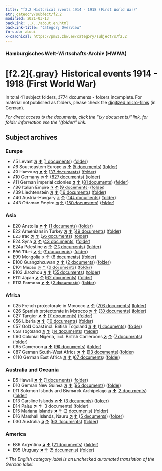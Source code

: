 ```yaml
---
title: "f2.2 Historical events 1914 - 1918 (First World War)"
etr: category/subject/f2.2
modified: 2021-03-13
backlink: ../../about.en.html
backlink-title: "Category Overview"
fn-stub: about
x-canonical: https://pm20.zbw.eu/category/subject/s/f2.2
---
```


### Hamburgisches Welt-Wirtschafts-Archiv (HWWA)
# [f2.2]{.gray}&#8201; Historical events 1914 - 1918 (First World War)&#160; 





In total 41 subject folders, 2774 documents - folders incomplete.
For material not published as folders, please check the [digitized micro-films](/film/h1_sh.de.html) (in German).

_For direct access to the documents, click the "(xy documents)" link, for folder information use the "(folder)" link._

## Subject archives



### Europe

- A5 Levant [**&nearr;**](../../../geo/i/140898/about.en.html "Levant (all folders)") [**&uarr;**](../../../geo/about.en.html#A5 "Country category system") (<a href="https://pm20.zbw.eu/dfgview/sh/140898,181360" title="about: Levant : Historical events 1914 - 1918 (First World War)" target="_blank">1 documents</a>) ([folder](../../../../folder/sh/1408xx/140898/1813xx/181360/about.en.html))
- A6 Southeastern Europe [**&nearr;**](../../../geo/i/140900/about.en.html "Southeastern Europe (all folders)") [**&uarr;**](../../../geo/about.en.html#A6 "Country category system") (<a href="https://pm20.zbw.eu/dfgview/sh/140900,181360" title="about: Southeastern Europe : Historical events 1914 - 1918 (First World War)" target="_blank">5 documents</a>) ([folder](../../../../folder/sh/1409xx/140900/1813xx/181360/about.en.html))
- A9 Hamburg [**&nearr;**](../../../geo/i/140905/about.en.html "Hamburg (all folders)") [**&uarr;**](../../../geo/about.en.html#A9 "Country category system") (<a href="https://pm20.zbw.eu/dfgview/sh/140905,181360" title="about: Hamburg : Historical events 1914 - 1918 (First World War)" target="_blank">37 documents</a>) ([folder](../../../../folder/sh/1409xx/140905/1813xx/181360/about.en.html))
- A10 Germany [**&nearr;**](../../../geo/i/126128/about.en.html "Germany (all folders)") [**&uarr;**](../../../geo/about.en.html#A10 "Country category system") (<a href="https://pm20.zbw.eu/dfgview/sh/126128,181360" title="about: Germany : Historical events 1914 - 1918 (First World War)" target="_blank">827 documents</a>) ([folder](../../../../folder/sh/1261xx/126128/1813xx/181360/about.en.html))
- A11 German imperial colonies [**&nearr;**](../../../geo/i/140960/about.en.html "German imperial colonies (all folders)") [**&uarr;**](../../../geo/about.en.html#A11 "Country category system") (<a href="https://pm20.zbw.eu/dfgview/sh/140960,181360" title="about: German imperial colonies : Historical events 1914 - 1918 (First World War)" target="_blank">81 documents</a>) ([folder](../../../../folder/sh/1409xx/140960/1813xx/181360/about.en.html))
- A36 Italian Empire [**&nearr;**](../../../geo/i/141012/about.en.html "Italian Empire (all folders)") [**&uarr;**](../../../geo/about.en.html#A36 "Country category system") (<a href="https://pm20.zbw.eu/dfgview/sh/141012,181360" title="about: Italian Empire : Historical events 1914 - 1918 (First World War)" target="_blank">9 documents</a>) ([folder](../../../../folder/sh/1410xx/141012/1813xx/181360/about.en.html))
- A39 Liechtenstein [**&nearr;**](../../../geo/i/141016/about.en.html "Liechtenstein (all folders)") [**&uarr;**](../../../geo/about.en.html#A39 "Country category system") (<a href="https://pm20.zbw.eu/dfgview/sh/141016,181360" title="about: Liechtenstein : Historical events 1914 - 1918 (First World War)" target="_blank">16 documents</a>) ([folder](../../../../folder/sh/1410xx/141016/1813xx/181360/about.en.html))
- A40 Austria-Hungary [**&nearr;**](../../../geo/i/126127/about.en.html "Austria-Hungary (all folders)") [**&uarr;**](../../../geo/about.en.html#A40 "Country category system") (<a href="https://pm20.zbw.eu/dfgview/sh/126127,181360" title="about: Austria-Hungary : Historical events 1914 - 1918 (First World War)" target="_blank">144 documents</a>) ([folder](../../../../folder/sh/1261xx/126127/1813xx/181360/about.en.html))
- A43 Ottoman Empire [**&nearr;**](../../../geo/i/141034/about.en.html "Ottoman Empire (all folders)") [**&uarr;**](../../../geo/about.en.html#A43 "Country category system") (<a href="https://pm20.zbw.eu/dfgview/sh/141034,181360" title="about: Ottoman Empire : Historical events 1914 - 1918 (First World War)" target="_blank">150 documents</a>) ([folder](../../../../folder/sh/1410xx/141034/1813xx/181360/about.en.html))

### Asia

- B20 Anatolia [**&nearr;**](../../../geo/i/141108/about.en.html "Anatolia (all folders)") [**&uarr;**](../../../geo/about.en.html#B20 "Country category system") (<a href="https://pm20.zbw.eu/dfgview/sh/141108,181360" title="about: Anatolia : Historical events 1914 - 1918 (First World War)" target="_blank">1 documents</a>) ([folder](../../../../folder/sh/1411xx/141108/1813xx/181360/about.en.html))
- B22 Armenians in Turkey [**&nearr;**](../../../geo/i/141112/about.en.html "Armenians in Turkey (all folders)") [**&uarr;**](../../../geo/about.en.html#B22 "Country category system") (<a href="https://pm20.zbw.eu/dfgview/sh/141112,181360" title="about: Armenians in Turkey : Historical events 1914 - 1918 (First World War)" target="_blank">49 documents</a>) ([folder](../../../../folder/sh/1411xx/141112/1813xx/181360/about.en.html))
- B23 Iraq [**&nearr;**](../../../geo/i/141113/about.en.html "Iraq (all folders)") [**&uarr;**](../../../geo/about.en.html#B23 "Country category system") (<a href="https://pm20.zbw.eu/dfgview/sh/141113,181360" title="about: Iraq : Historical events 1914 - 1918 (First World War)" target="_blank">26 documents</a>) ([folder](../../../../folder/sh/1411xx/141113/1813xx/181360/about.en.html))
- B24 Syria [**&nearr;**](../../../geo/i/141114/about.en.html "Syria (all folders)") [**&uarr;**](../../../geo/about.en.html#B24 "Country category system") (<a href="https://pm20.zbw.eu/dfgview/sh/141114,181360" title="about: Syria : Historical events 1914 - 1918 (First World War)" target="_blank">43 documents</a>) ([folder](../../../../folder/sh/1411xx/141114/1813xx/181360/about.en.html))
- B24a Palestine [**&nearr;**](../../../geo/i/141115/about.en.html "Palestine (all folders)") [**&uarr;**](../../../geo/about.en.html#B24a "Country category system") (<a href="https://pm20.zbw.eu/dfgview/sh/141115,181360" title="about: Palestine : Historical events 1914 - 1918 (First World War)" target="_blank">23 documents</a>) ([folder](../../../../folder/sh/1411xx/141115/1813xx/181360/about.en.html))
- B96 Tibet [**&nearr;**](../../../geo/i/141259/about.en.html "Tibet (all folders)") [**&uarr;**](../../../geo/about.en.html#B96 "Country category system") (<a href="https://pm20.zbw.eu/dfgview/sh/141259,181360" title="about: Tibet : Historical events 1914 - 1918 (First World War)" target="_blank">7 documents</a>) ([folder](../../../../folder/sh/1412xx/141259/1813xx/181360/about.en.html))
- B99 Mongolia [**&nearr;**](../../../geo/i/141261/about.en.html "Mongolia (all folders)") [**&uarr;**](../../../geo/about.en.html#B99 "Country category system") (<a href="https://pm20.zbw.eu/dfgview/sh/141261,181360" title="about: Mongolia : Historical events 1914 - 1918 (First World War)" target="_blank">6 documents</a>) ([folder](../../../../folder/sh/1412xx/141261/1813xx/181360/about.en.html))
- B100 Guangzhouwan [**&nearr;**](../../../geo/i/141266/about.en.html "Guangzhouwan (all folders)") [**&uarr;**](../../../geo/about.en.html#B100 "Country category system") (<a href="https://pm20.zbw.eu/dfgview/sh/141266,181360" title="about: Guangzhouwan : Historical events 1914 - 1918 (First World War)" target="_blank">2 documents</a>) ([folder](../../../../folder/sh/1412xx/141266/1813xx/181360/about.en.html))
- B101 Macau [**&nearr;**](../../../geo/i/141267/about.en.html "Macau (all folders)") [**&uarr;**](../../../geo/about.en.html#B101 "Country category system") (<a href="https://pm20.zbw.eu/dfgview/sh/141267,181360" title="about: Macau : Historical events 1914 - 1918 (First World War)" target="_blank">6 documents</a>) ([folder](../../../../folder/sh/1412xx/141267/1813xx/181360/about.en.html))
- B103 Jiaozhou [**&nearr;**](../../../geo/i/126163/about.en.html "Jiaozhou (all folders)") [**&uarr;**](../../../geo/about.en.html#B103 "Country category system") (<a href="https://pm20.zbw.eu/dfgview/sh/126163,181360" title="about: Jiaozhou : Historical events 1914 - 1918 (First World War)" target="_blank">55 documents</a>) ([folder](../../../../folder/sh/1261xx/126163/1813xx/181360/about.en.html))
- B111 Japan [**&nearr;**](../../../geo/i/141272/about.en.html "Japan (all folders)") [**&uarr;**](../../../geo/about.en.html#B111 "Country category system") (<a href="https://pm20.zbw.eu/dfgview/sh/141272,181360" title="about: Japan : Historical events 1914 - 1918 (First World War)" target="_blank">62 documents</a>) ([folder](../../../../folder/sh/1412xx/141272/1813xx/181360/about.en.html))
- B113 Formosa [**&nearr;**](../../../geo/i/141274/about.en.html "Formosa (all folders)") [**&uarr;**](../../../geo/about.en.html#B113 "Country category system") (<a href="https://pm20.zbw.eu/dfgview/sh/141274,181360" title="about: Formosa : Historical events 1914 - 1918 (First World War)" target="_blank">2 documents</a>) ([folder](../../../../folder/sh/1412xx/141274/1813xx/181360/about.en.html))

### Africa

- C25 French protectorate in Morocco [**&nearr;**](../../../geo/i/141358/about.en.html "French protectorate in Morocco (all folders)") [**&uarr;**](../../../geo/about.en.html#C25 "Country category system") (<a href="https://pm20.zbw.eu/dfgview/sh/141358,181360" title="about: French protectorate in Morocco : Historical events 1914 - 1918 (First World War)" target="_blank">703 documents</a>) ([folder](../../../../folder/sh/1413xx/141358/1813xx/181360/about.en.html))
- C26 Spanish protectorate in Morocco [**&nearr;**](../../../geo/i/141359/about.en.html "Spanish protectorate in Morocco (all folders)") [**&uarr;**](../../../geo/about.en.html#C26 "Country category system") (<a href="https://pm20.zbw.eu/dfgview/sh/141359,181360" title="about: Spanish protectorate in Morocco : Historical events 1914 - 1918 (First World War)" target="_blank">30 documents</a>) ([folder](../../../../folder/sh/1413xx/141359/1813xx/181360/about.en.html))
- C27 Tangier [**&nearr;**](../../../geo/i/141360/about.en.html "Tangier (all folders)") [**&uarr;**](../../../geo/about.en.html#C27 "Country category system") (<a href="https://pm20.zbw.eu/dfgview/sh/141360,181360" title="about: Tangier : Historical events 1914 - 1918 (First World War)" target="_blank">7 documents</a>) ([folder](../../../../folder/sh/1413xx/141360/1813xx/181360/about.en.html))
- C56 Liberia [**&nearr;**](../../../geo/i/141405/about.en.html "Liberia (all folders)") [**&uarr;**](../../../geo/about.en.html#C56 "Country category system") (<a href="https://pm20.zbw.eu/dfgview/sh/141405,181360" title="about: Liberia : Historical events 1914 - 1918 (First World War)" target="_blank">10 documents</a>) ([folder](../../../../folder/sh/1414xx/141405/1813xx/181360/about.en.html))
- C57 Gold Coast incl. British Togoland [**&nearr;**](../../../geo/i/141406/about.en.html "Gold Coast incl. British Togoland (all folders)") [**&uarr;**](../../../geo/about.en.html#C57 "Country category system") (<a href="https://pm20.zbw.eu/dfgview/sh/141406,181360" title="about: Gold Coast incl. British Togoland : Historical events 1914 - 1918 (First World War)" target="_blank">1 documents</a>) ([folder](../../../../folder/sh/1414xx/141406/1813xx/181360/about.en.html))
- C58 Togoland [**&nearr;**](../../../geo/i/141408/about.en.html "Togoland (all folders)") [**&uarr;**](../../../geo/about.en.html#C58 "Country category system") (<a href="https://pm20.zbw.eu/dfgview/sh/141408,181360" title="about: Togoland : Historical events 1914 - 1918 (First World War)" target="_blank">14 documents</a>) ([folder](../../../../folder/sh/1414xx/141408/1813xx/181360/about.en.html))
- C60 Colonial Nigeria, incl. British Cameroons [**&nearr;**](../../../geo/i/141409/about.en.html "Colonial Nigeria, incl. British Cameroons (all folders)") [**&uarr;**](../../../geo/about.en.html#C60 "Country category system") (<a href="https://pm20.zbw.eu/dfgview/sh/141409,181360" title="about: Colonial Nigeria, incl. British Cameroons : Historical events 1914 - 1918 (First World War)" target="_blank">7 documents</a>) ([folder](../../../../folder/sh/1414xx/141409/1813xx/181360/about.en.html))
- C65 Cameroon [**&nearr;**](../../../geo/i/141410/about.en.html "Cameroon (all folders)") [**&uarr;**](../../../geo/about.en.html#C65 "Country category system") (<a href="https://pm20.zbw.eu/dfgview/sh/141410,181360" title="about: Cameroon : Historical events 1914 - 1918 (First World War)" target="_blank">90 documents</a>) ([folder](../../../../folder/sh/1414xx/141410/1813xx/181360/about.en.html))
- C87 German South-West Africa [**&nearr;**](../../../geo/i/141450/about.en.html "German South-West Africa (all folders)") [**&uarr;**](../../../geo/about.en.html#C87 "Country category system") (<a href="https://pm20.zbw.eu/dfgview/sh/141450,181360" title="about: German South-West Africa : Historical events 1914 - 1918 (First World War)" target="_blank">93 documents</a>) ([folder](../../../../folder/sh/1414xx/141450/1813xx/181360/about.en.html))
- C110 German East Africa [**&nearr;**](../../../geo/i/141471/about.en.html "German East Africa (all folders)") [**&uarr;**](../../../geo/about.en.html#C110 "Country category system") (<a href="https://pm20.zbw.eu/dfgview/sh/141471,181360" title="about: German East Africa : Historical events 1914 - 1918 (First World War)" target="_blank">67 documents</a>) ([folder](../../../../folder/sh/1414xx/141471/1813xx/181360/about.en.html))

### Australia and Oceania

- D5 Hawaii [**&nearr;**](../../../geo/i/141595/about.en.html "Hawaii (all folders)") [**&uarr;**](../../../geo/about.en.html#D5 "Country category system") (<a href="https://pm20.zbw.eu/dfgview/sh/141595,181360" title="about: Hawaii : Historical events 1914 - 1918 (First World War)" target="_blank">1 documents</a>) ([folder](../../../../folder/sh/1415xx/141595/1813xx/181360/about.en.html))
- D10 German New Guinea [**&nearr;**](../../../geo/i/141601/about.en.html "German New Guinea (all folders)") [**&uarr;**](../../../geo/about.en.html#D10 "Country category system") (<a href="https://pm20.zbw.eu/dfgview/sh/141601,181360" title="about: German New Guinea : Historical events 1914 - 1918 (First World War)" target="_blank">95 documents</a>) ([folder](../../../../folder/sh/1416xx/141601/1813xx/181360/about.en.html))
- D11 Solomon Islands and Bismarck Archipelago [**&nearr;**](../../../geo/i/141610/about.en.html "Solomon Islands and Bismarck Archipelago (all folders)") [**&uarr;**](../../../geo/about.en.html#D11 "Country category system") (<a href="https://pm20.zbw.eu/dfgview/sh/141610,181360" title="about: Solomon Islands and Bismarck Archipelago : Historical events 1914 - 1918 (First World War)" target="_blank">2 documents</a>) ([folder](../../../../folder/sh/1416xx/141610/1813xx/181360/about.en.html))
- D13 Caroline Islands [**&nearr;**](../../../geo/i/141613/about.en.html "Caroline Islands (all folders)") [**&uarr;**](../../../geo/about.en.html#D13 "Country category system") (<a href="https://pm20.zbw.eu/dfgview/sh/141613,181360" title="about: Caroline Islands : Historical events 1914 - 1918 (First World War)" target="_blank">3 documents</a>) ([folder](../../../../folder/sh/1416xx/141613/1813xx/181360/about.en.html))
- D14 Palau [**&nearr;**](../../../geo/i/141614/about.en.html "Palau (all folders)") [**&uarr;**](../../../geo/about.en.html#D14 "Country category system") (<a href="https://pm20.zbw.eu/dfgview/sh/141614,181360" title="about: Palau : Historical events 1914 - 1918 (First World War)" target="_blank">3 documents</a>) ([folder](../../../../folder/sh/1416xx/141614/1813xx/181360/about.en.html))
- D15 Mariana Islands [**&nearr;**](../../../geo/i/141615/about.en.html "Mariana Islands (all folders)") [**&uarr;**](../../../geo/about.en.html#D15 "Country category system") (<a href="https://pm20.zbw.eu/dfgview/sh/141615,181360" title="about: Mariana Islands : Historical events 1914 - 1918 (First World War)" target="_blank">2 documents</a>) ([folder](../../../../folder/sh/1416xx/141615/1813xx/181360/about.en.html))
- D16 Marshall Islands, Nauru [**&nearr;**](../../../geo/i/141616/about.en.html "Marshall Islands, Nauru (all folders)") [**&uarr;**](../../../geo/about.en.html#D16 "Country category system") (<a href="https://pm20.zbw.eu/dfgview/sh/141616,181360" title="about: Marshall Islands, Nauru : Historical events 1914 - 1918 (First World War)" target="_blank">5 documents</a>) ([folder](../../../../folder/sh/1416xx/141616/1813xx/181360/about.en.html))
- D30 Australia [**&nearr;**](../../../geo/i/141621/about.en.html "Australia (all folders)") [**&uarr;**](../../../geo/about.en.html#D30 "Country category system") (<a href="https://pm20.zbw.eu/dfgview/sh/141621,181360" title="about: Australia : Historical events 1914 - 1918 (First World War)" target="_blank">63 documents</a>) ([folder](../../../../folder/sh/1416xx/141621/1813xx/181360/about.en.html))

### America

- E86 Argentina [**&nearr;**](../../../geo/i/141692/about.en.html "Argentina (all folders)") [**&uarr;**](../../../geo/about.en.html#E86 "Country category system") (<a href="https://pm20.zbw.eu/dfgview/sh/141692,181360" title="about: Argentina : Historical events 1914 - 1918 (First World War)" target="_blank">21 documents</a>) ([folder](../../../../folder/sh/1416xx/141692/1813xx/181360/about.en.html))
- E95 Uruguay [**&nearr;**](../../../geo/i/141695/about.en.html "Uruguay (all folders)") [**&uarr;**](../../../geo/about.en.html#E95 "Country category system") (<a href="https://pm20.zbw.eu/dfgview/sh/141695,181360" title="about: Uruguay : Historical events 1914 - 1918 (First World War)" target="_blank">5 documents</a>) ([folder](../../../../folder/sh/1416xx/141695/1813xx/181360/about.en.html))


_* The English category label is an unchecked automated translation of the German label._

